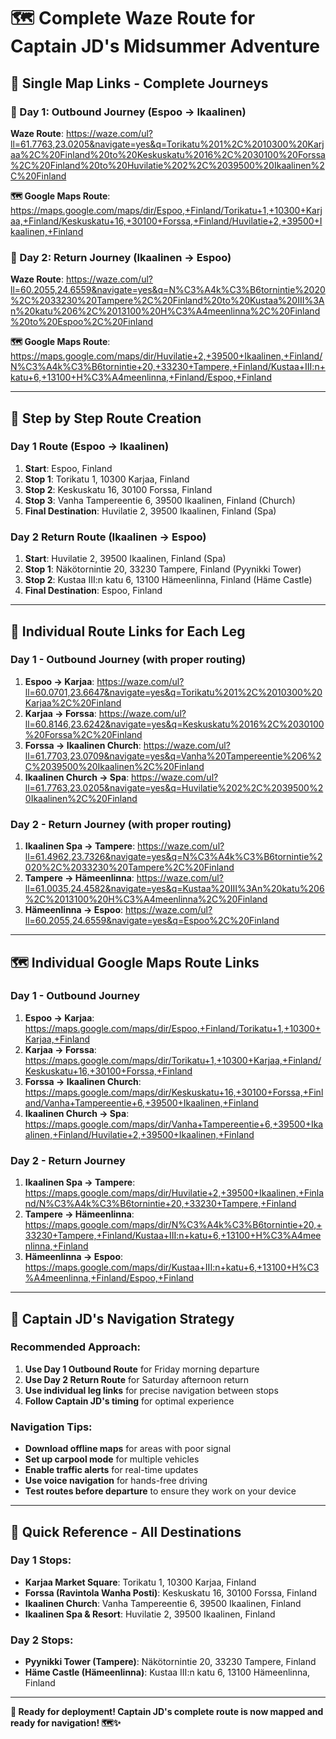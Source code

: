 # 🗺️ Complete Waze Route for Captain JD's Midsummer Adventure

## 🚗 **Single Map Links - Complete Journeys**

### **📱 Day 1: Outbound Journey (Espoo → Ikaalinen)**
**Waze Route**: https://waze.com/ul?ll=61.7763,23.0205&navigate=yes&q=Torikatu%201%2C%2010300%20Karjaa%2C%20Finland%20to%20Keskuskatu%2016%2C%2030100%20Forssa%2C%20Finland%20to%20Huvilatie%202%2C%2039500%20Ikaalinen%2C%20Finland

**🗺️ Google Maps Route**: https://maps.google.com/maps/dir/Espoo,+Finland/Torikatu+1,+10300+Karjaa,+Finland/Keskuskatu+16,+30100+Forssa,+Finland/Huvilatie+2,+39500+Ikaalinen,+Finland

### **📱 Day 2: Return Journey (Ikaalinen → Espoo)**
**Waze Route**: https://waze.com/ul?ll=60.2055,24.6559&navigate=yes&q=N%C3%A4k%C3%B6tornintie%2020%2C%2033230%20Tampere%2C%20Finland%20to%20Kustaa%20III%3An%20katu%206%2C%2013100%20H%C3%A4meenlinna%2C%20Finland%20to%20Espoo%2C%20Finland

**🗺️ Google Maps Route**: https://maps.google.com/maps/dir/Huvilatie+2,+39500+Ikaalinen,+Finland/N%C3%A4k%C3%B6tornintie+20,+33230+Tampere,+Finland/Kustaa+III:n+katu+6,+13100+H%C3%A4meenlinna,+Finland/Espoo,+Finland

---

## 🎯 **Step by Step Route Creation**

### **Day 1 Route (Espoo → Ikaalinen)**
1. **Start**: Espoo, Finland
2. **Stop 1**: Torikatu 1, 10300 Karjaa, Finland
3. **Stop 2**: Keskuskatu 16, 30100 Forssa, Finland  
4. **Stop 3**: Vanha Tampereentie 6, 39500 Ikaalinen, Finland (Church)
5. **Final Destination**: Huvilatie 2, 39500 Ikaalinen, Finland (Spa)

### **Day 2 Return Route (Ikaalinen → Espoo)**
1. **Start**: Huvilatie 2, 39500 Ikaalinen, Finland (Spa)
2. **Stop 1**: Näkötornintie 20, 33230 Tampere, Finland (Pyynikki Tower)
3. **Stop 2**: Kustaa III:n katu 6, 13100 Hämeenlinna, Finland (Häme Castle)
4. **Final Destination**: Espoo, Finland

---

## 📱 **Individual Route Links for Each Leg**

### **Day 1 - Outbound Journey (with proper routing)**
1. **Espoo → Karjaa**: https://waze.com/ul?ll=60.0701,23.6647&navigate=yes&q=Torikatu%201%2C%2010300%20Karjaa%2C%20Finland
2. **Karjaa → Forssa**: https://waze.com/ul?ll=60.8146,23.6242&navigate=yes&q=Keskuskatu%2016%2C%2030100%20Forssa%2C%20Finland
3. **Forssa → Ikaalinen Church**: https://waze.com/ul?ll=61.7703,23.0709&navigate=yes&q=Vanha%20Tampereentie%206%2C%2039500%20Ikaalinen%2C%20Finland
4. **Ikaalinen Church → Spa**: https://waze.com/ul?ll=61.7763,23.0205&navigate=yes&q=Huvilatie%202%2C%2039500%20Ikaalinen%2C%20Finland

### **Day 2 - Return Journey (with proper routing)**
1. **Ikaalinen Spa → Tampere**: https://waze.com/ul?ll=61.4962,23.7326&navigate=yes&q=N%C3%A4k%C3%B6tornintie%2020%2C%2033230%20Tampere%2C%20Finland
2. **Tampere → Hämeenlinna**: https://waze.com/ul?ll=61.0035,24.4582&navigate=yes&q=Kustaa%20III%3An%20katu%206%2C%2013100%20H%C3%A4meenlinna%2C%20Finland
3. **Hämeenlinna → Espoo**: https://waze.com/ul?ll=60.2055,24.6559&navigate=yes&q=Espoo%2C%20Finland

---

## 🗺️ **Individual Google Maps Route Links**

### **Day 1 - Outbound Journey**
1. **Espoo → Karjaa**: https://maps.google.com/maps/dir/Espoo,+Finland/Torikatu+1,+10300+Karjaa,+Finland
2. **Karjaa → Forssa**: https://maps.google.com/maps/dir/Torikatu+1,+10300+Karjaa,+Finland/Keskuskatu+16,+30100+Forssa,+Finland
3. **Forssa → Ikaalinen Church**: https://maps.google.com/maps/dir/Keskuskatu+16,+30100+Forssa,+Finland/Vanha+Tampereentie+6,+39500+Ikaalinen,+Finland
4. **Ikaalinen Church → Spa**: https://maps.google.com/maps/dir/Vanha+Tampereentie+6,+39500+Ikaalinen,+Finland/Huvilatie+2,+39500+Ikaalinen,+Finland

### **Day 2 - Return Journey**
1. **Ikaalinen Spa → Tampere**: https://maps.google.com/maps/dir/Huvilatie+2,+39500+Ikaalinen,+Finland/N%C3%A4k%C3%B6tornintie+20,+33230+Tampere,+Finland
2. **Tampere → Hämeenlinna**: https://maps.google.com/maps/dir/N%C3%A4k%C3%B6tornintie+20,+33230+Tampere,+Finland/Kustaa+III:n+katu+6,+13100+H%C3%A4meenlinna,+Finland
3. **Hämeenlinna → Espoo**: https://maps.google.com/maps/dir/Kustaa+III:n+katu+6,+13100+H%C3%A4meenlinna,+Finland/Espoo,+Finland

---

## 🎯 **Captain JD's Navigation Strategy**

### **Recommended Approach**:
1. **Use Day 1 Outbound Route** for Friday morning departure
2. **Use Day 2 Return Route** for Saturday afternoon return
3. **Use individual leg links** for precise navigation between stops
4. **Follow Captain JD's timing** for optimal experience

### **Navigation Tips**:
- **Download offline maps** for areas with poor signal
- **Set up carpool mode** for multiple vehicles
- **Enable traffic alerts** for real-time updates
- **Use voice navigation** for hands-free driving
- **Test routes before departure** to ensure they work on your device

---

## 📍 **Quick Reference - All Destinations**

### **Day 1 Stops:**
- **Karjaa Market Square**: Torikatu 1, 10300 Karjaa, Finland
- **Forssa (Ravintola Wanha Posti)**: Keskuskatu 16, 30100 Forssa, Finland
- **Ikaalinen Church**: Vanha Tampereentie 6, 39500 Ikaalinen, Finland
- **Ikaalinen Spa & Resort**: Huvilatie 2, 39500 Ikaalinen, Finland

### **Day 2 Stops:**
- **Pyynikki Tower (Tampere)**: Näkötornintie 20, 33230 Tampere, Finland
- **Häme Castle (Hämeenlinna)**: Kustaa III:n katu 6, 13100 Hämeenlinna, Finland

---

**🚗 Ready for deployment! Captain JD's complete route is now mapped and ready for navigation! 🗺️✨** 
